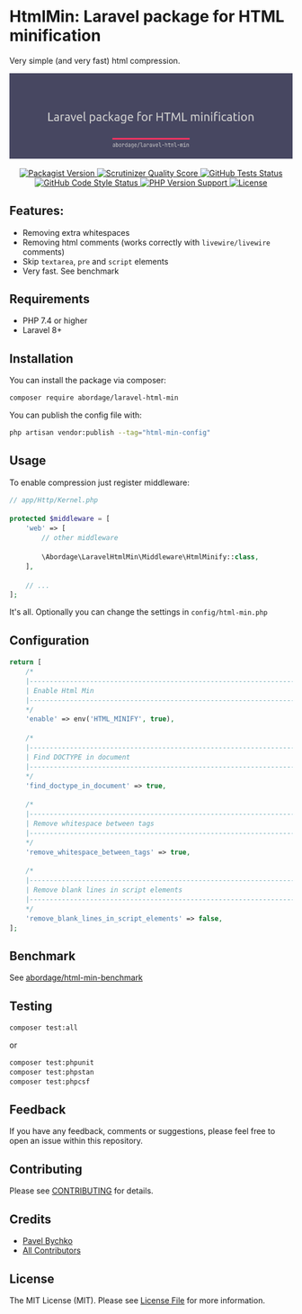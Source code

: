 # HtmlMin: Laravel package for HTML minification

Very simple (and very fast) html compression.

<p style="text-align: center;" align="center">
    <img alt="Laravel HtmlMin" src="https://github.com/abordage/laravel-html-min/blob/master/docs/images/abordage-laravel-html-min-cover.png">
</p>

<p style="text-align: center;" align="center">

<a href="https://packagist.org/packages/abordage/laravel-html-min" title="Packagist version">
    <img alt="Packagist Version" src="https://img.shields.io/packagist/v/abordage/laravel-html-min">
</a>

<a href="https://scrutinizer-ci.com/g/abordage/laravel-html-min/" title="Scrutinizer Quality Score">
    <img alt="Scrutinizer Quality Score" 
         src="https://scrutinizer-ci.com/g/abordage/laravel-html-min/badges/quality-score.png?b=master">
</a>

<a href="https://github.com/abordage/laravel-html-min/actions/workflows/tests.yml" title="GitHub Tests Status">
    <img alt="GitHub Tests Status" src="https://img.shields.io/github/workflow/status/abordage/laravel-html-min/Tests?label=tests">
</a>


<a href="https://github.com/abordage/laravel-html-min/actions/workflows/tests.yml" title="GitHub Code Style Status">
    <img alt="GitHub Code Style Status" src="https://img.shields.io/github/workflow/status/abordage/laravel-html-min/PHP%20CS%20Fixer?label=code%20style">
</a>



<a href="https://www.php.net/" title="PHP version">
    <img alt="PHP Version Support" src="https://img.shields.io/packagist/php-v/abordage/laravel-html-min">
</a>

<a href="https://github.com/abordage/laravel-html-min/blob/master/README.md" title="License">
    <img alt="License" src="https://img.shields.io/github/license/abordage/laravel-html-min">
</a>

</p>


## Features:
- Removing extra whitespaces
- Removing html comments (works correctly with `livewire/livewire` comments)
- Skip `textarea`, `pre` and `script` elements
- Very fast. See benchmark

## Requirements
- PHP 7.4 or higher
- Laravel 8+

## Installation

You can install the package via composer:

```bash
composer require abordage/laravel-html-min
```

You can publish the config file with:

```bash
php artisan vendor:publish --tag="html-min-config"
```
## Usage
To enable compression just register middleware:

```php
// app/Http/Kernel.php

protected $middleware = [
    'web' => [
        // other middleware
        
        \Abordage\LaravelHtmlMin\Middleware\HtmlMinify::class,
    ],
    
    // ...
];
```

It's all. Optionally you can change the settings in `config/html-min.php`

## Configuration

```php
return [
    /*
    |--------------------------------------------------------------------------
    | Enable Html Min
    |--------------------------------------------------------------------------
    */
    'enable' => env('HTML_MINIFY', true),

    /*
    |--------------------------------------------------------------------------
    | Find DOCTYPE in document
    |--------------------------------------------------------------------------
    */
    'find_doctype_in_document' => true,

    /*
    |--------------------------------------------------------------------------
    | Remove whitespace between tags
    |--------------------------------------------------------------------------
    */
    'remove_whitespace_between_tags' => true,

    /*
    |--------------------------------------------------------------------------
    | Remove blank lines in script elements
    |--------------------------------------------------------------------------
    */
    'remove_blank_lines_in_script_elements' => false,
];
```

## Benchmark

See [abordage/html-min-benchmark](https://github.com/abordage/html-min-benchmark)

## Testing

```bash
composer test:all
```

or

```bash
composer test:phpunit
composer test:phpstan
composer test:phpcsf
```

## Feedback

If you have any feedback, comments or suggestions, please feel free to open an issue within this repository.

## Contributing

Please see [CONTRIBUTING](https://github.com/abordage/.github/blob/master/CONTRIBUTING.md) for details.

## Credits

- [Pavel Bychko](https://github.com/abordage)
- [All Contributors](../../contributors)

## License

The MIT License (MIT). Please see [License File](LICENSE.md) for more information.
